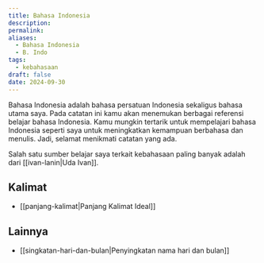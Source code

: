 ```yaml
---
title: Bahasa Indonesia
description: 
permalink: 
aliases:
  - Bahasa Indonesia
  - B. Indo
tags:
  - kebahasaan
draft: false
date: 2024-09-30
---
```

Bahasa Indonesia adalah bahasa persatuan Indonesia sekaligus bahasa utama saya. Pada catatan ini kamu akan menemukan berbagai referensi belajar bahasa Indonesia. Kamu mungkin tertarik untuk mempelajari bahasa Indonesia seperti saya untuk meningkatkan kemampuan berbahasa dan menulis. Jadi, selamat menikmati catatan yang ada.
 
Salah satu sumber belajar saya terkait kebahasaan paling banyak adalah dari [[ivan-lanin|Uda Ivan]].

## Kalimat
- [[panjang-kalimat|Panjang Kalimat Ideal]]

## Lainnya
- [[singkatan-hari-dan-bulan|Penyingkatan nama hari dan bulan]] 
